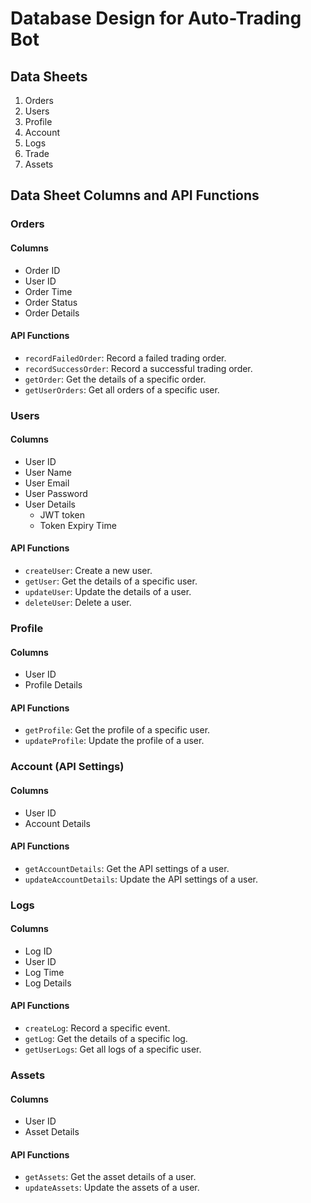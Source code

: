 # Database Design for Auto-Trading Bot

## Data Sheets

1. Orders
2. Users
3. Profile
4. Account
5. Logs
6. Trade
7. Assets

## Data Sheet Columns and API Functions

### Orders

#### Columns

- Order ID
- User ID
- Order Time
- Order Status
- Order Details

#### API Functions

- `recordFailedOrder`: Record a failed trading order.
- `recordSuccessOrder`: Record a successful trading order.
- `getOrder`: Get the details of a specific order.
- `getUserOrders`: Get all orders of a specific user.

### Users

#### Columns

- User ID
- User Name
- User Email
- User Password
- User Details
    - JWT token
    - Token Expiry Time

#### API Functions

- `createUser`: Create a new user.
- `getUser`: Get the details of a specific user.
- `updateUser`: Update the details of a user.
- `deleteUser`: Delete a user.

### Profile

#### Columns

- User ID
- Profile Details

#### API Functions

- `getProfile`: Get the profile of a specific user.
- `updateProfile`: Update the profile of a user.

### Account (API Settings)

#### Columns

- User ID
- Account Details

#### API Functions

- `getAccountDetails`: Get the API settings of a user.
- `updateAccountDetails`: Update the API settings of a user.

### Logs

#### Columns

- Log ID
- User ID
- Log Time
- Log Details

#### API Functions

- `createLog`: Record a specific event.
- `getLog`: Get the details of a specific log.
- `getUserLogs`: Get all logs of a specific user.

### Assets

#### Columns

- User ID
- Asset Details

#### API Functions

- `getAssets`: Get the asset details of a user.
- `updateAssets`: Update the assets of a user.

